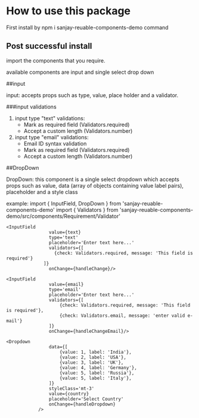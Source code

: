 # How to use this package
First install by npm i sanjay-reuable-components-demo command

## Post successful install

import the components that you require. 

available components are input and single select drop down

##input

input: accepts props such as type, value, place holder and a validator. 

###input validations
1. input type "text" validations:
   * Mark as required field (Validators.required)
   * Accept a custom length (Validators.number)
2. input type "email" validations:
   * Email ID syntax validation
   * Mark as required field (Validators.required)
   * Accept a custom length (Validators.number)

##DropDown

DropDown: this component is a single select dropdown which accepts props such as value, data (array of objects containing value label pairs), placeholder and a style class

example: 
import { InputField, DropDown } from 'sanjay-reuable-components-demo'
import { Validators } from 'sanjay-reuable-components-demo/src/components/Requirement/Validator'

    <InputField
                    value={text}
                    type='text'
                    placeholder='Enter text here...'
                    validators={[
                      {check: Validators.required, message: 'This field is required'}
                  ]}
                    onChange={handleChange}/>

    <InputField
                    value={email}
                    type='email'
                    placeholder='Enter text here...'
                    validators={[
                        {check: Validators.required, message: 'This field is required'},
                        {check: Validators.email, message: 'enter valid e-mail'}
                    ]}
                    onChange={handleChangeEmail}/>  
                
    <Dropdown
                    data={[
                        {value: 1, label: 'India'},
                        {value: 2, label: 'USA'},
                        {value: 3, label: 'UK'},
                        {value: 4, label: 'Germany'},
                        {value: 5, label: 'Russia'},
                        {value: 5, label: 'Italy'},
                    ]}
                    styleClass='mt-3'
                    value={country}
                    placeholder='Select Country'
                    onChange={handleDropdown}
                />

                            
